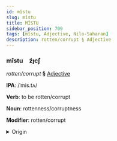 ```yaml
---
id: mîstu
slug: mîstu
title: MÎSTU
sidebar_position: 709
tags: [mîstu, Adjective, Nilo-Saharan]
description: rotten/corrupt § Adjective
---
```


### mîstu&emsp;<span kind="abugida">ƶ́ɟcʃ</span>

*rotten/corrupt* **§** [Adjective](../../tags/Adjective)

**IPA**: /ˈmis.tʌ/

**Verb**: to be rotten/corrupt

**Noun**: rottenness/corruptness

**Modifier**: rotten/corrupt

<details>
    <summary>Origin</summary>
    Kanuri mìstə́ /mistə/<br/>
    <em>Nilo-Saharan Language Family</em>
</details>